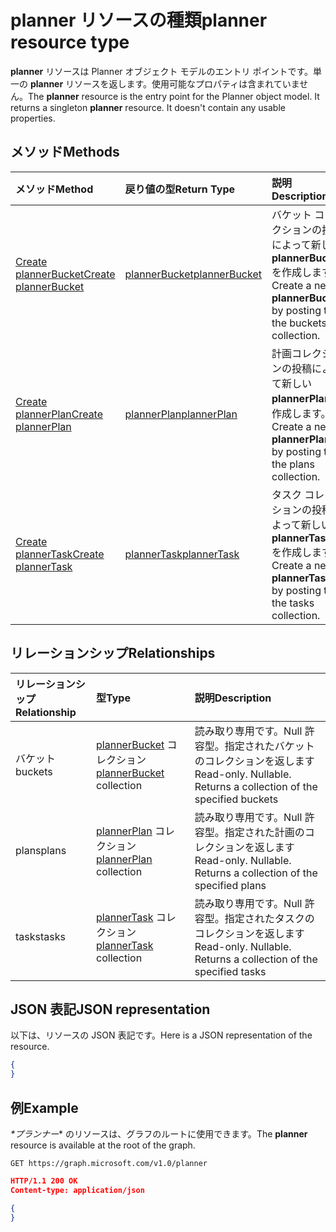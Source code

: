 # <a name="planner-resource-type"></a><span data-ttu-id="65b96-101">planner リソースの種類</span><span class="sxs-lookup"><span data-stu-id="65b96-101">planner resource type</span></span>

<span data-ttu-id="65b96-p101">**planner** リソースは Planner オブジェクト モデルのエントリ ポイントです。単一の **planner** リソースを返します。使用可能なプロパティは含まれていません。</span><span class="sxs-lookup"><span data-stu-id="65b96-p101">The **planner** resource is the entry point for the Planner object model. It returns a singleton **planner** resource.  It doesn't contain any usable properties.</span></span>


## <a name="methods"></a><span data-ttu-id="65b96-105">メソッド</span><span class="sxs-lookup"><span data-stu-id="65b96-105">Methods</span></span>

| <span data-ttu-id="65b96-106">メソッド</span><span class="sxs-lookup"><span data-stu-id="65b96-106">Method</span></span>           | <span data-ttu-id="65b96-107">戻り値の型</span><span class="sxs-lookup"><span data-stu-id="65b96-107">Return Type</span></span>    |<span data-ttu-id="65b96-108">説明</span><span class="sxs-lookup"><span data-stu-id="65b96-108">Description</span></span>|
|:---------------|:--------|:----------|
|[<span data-ttu-id="65b96-109">Create plannerBucket</span><span class="sxs-lookup"><span data-stu-id="65b96-109">Create plannerBucket</span></span>](../api/planner_post_buckets.md) |[<span data-ttu-id="65b96-110">plannerBucket</span><span class="sxs-lookup"><span data-stu-id="65b96-110">plannerBucket</span></span>](plannerbucket.md)| <span data-ttu-id="65b96-111">バケット コレクションの投稿によって新しい **plannerBucket** を作成します。</span><span class="sxs-lookup"><span data-stu-id="65b96-111">Create a new **plannerBucket** by posting to the buckets collection.</span></span>|
|[<span data-ttu-id="65b96-112">Create plannerPlan</span><span class="sxs-lookup"><span data-stu-id="65b96-112">Create plannerPlan</span></span>](../api/planner_post_plans.md) |[<span data-ttu-id="65b96-113">plannerPlan</span><span class="sxs-lookup"><span data-stu-id="65b96-113">plannerPlan</span></span>](plannerplan.md)| <span data-ttu-id="65b96-114">計画コレクションの投稿によって新しい **plannerPlan** を作成します。</span><span class="sxs-lookup"><span data-stu-id="65b96-114">Create a new **plannerPlan** by posting to the plans collection.</span></span>|
|[<span data-ttu-id="65b96-115">Create plannerTask</span><span class="sxs-lookup"><span data-stu-id="65b96-115">Create plannerTask</span></span>](../api/planner_post_tasks.md) |[<span data-ttu-id="65b96-116">plannerTask</span><span class="sxs-lookup"><span data-stu-id="65b96-116">plannerTask</span></span>](plannertask.md)| <span data-ttu-id="65b96-117">タスク コレクションの投稿によって新しい **plannerTask** を作成します。</span><span class="sxs-lookup"><span data-stu-id="65b96-117">Create a new **plannerTask** by posting to the tasks collection.</span></span>|

## <a name="relationships"></a><span data-ttu-id="65b96-118">リレーションシップ</span><span class="sxs-lookup"><span data-stu-id="65b96-118">Relationships</span></span>
| <span data-ttu-id="65b96-119">リレーションシップ</span><span class="sxs-lookup"><span data-stu-id="65b96-119">Relationship</span></span> | <span data-ttu-id="65b96-120">型</span><span class="sxs-lookup"><span data-stu-id="65b96-120">Type</span></span>   |<span data-ttu-id="65b96-121">説明</span><span class="sxs-lookup"><span data-stu-id="65b96-121">Description</span></span>|
|:---------------|:--------|:----------|
|<span data-ttu-id="65b96-122">バケット</span><span class="sxs-lookup"><span data-stu-id="65b96-122">buckets</span></span>|<span data-ttu-id="65b96-123">[plannerBucket](plannerbucket.md) コレクション</span><span class="sxs-lookup"><span data-stu-id="65b96-123">[plannerBucket](plannerbucket.md) collection</span></span>| <span data-ttu-id="65b96-p102">読み取り専用です。Null 許容型。指定されたバケットのコレクションを返します</span><span class="sxs-lookup"><span data-stu-id="65b96-p102">Read-only. Nullable. Returns a collection of the specified buckets</span></span>|
|<span data-ttu-id="65b96-127">plans</span><span class="sxs-lookup"><span data-stu-id="65b96-127">plans</span></span>|<span data-ttu-id="65b96-128">[plannerPlan](plannerplan.md) コレクション</span><span class="sxs-lookup"><span data-stu-id="65b96-128">[plannerPlan](plannerplan.md) collection</span></span>| <span data-ttu-id="65b96-p103">読み取り専用です。Null 許容型。指定された計画のコレクションを返します</span><span class="sxs-lookup"><span data-stu-id="65b96-p103">Read-only. Nullable. Returns a collection of the specified plans</span></span>|
|<span data-ttu-id="65b96-132">tasks</span><span class="sxs-lookup"><span data-stu-id="65b96-132">tasks</span></span>|<span data-ttu-id="65b96-133">[plannerTask](plannertask.md) コレクション</span><span class="sxs-lookup"><span data-stu-id="65b96-133">[plannerTask](plannertask.md) collection</span></span>| <span data-ttu-id="65b96-p104">読み取り専用です。Null 許容型。指定されたタスクのコレクションを返します</span><span class="sxs-lookup"><span data-stu-id="65b96-p104">Read-only. Nullable. Returns a collection of the specified tasks</span></span>|

## <a name="json-representation"></a><span data-ttu-id="65b96-137">JSON 表記</span><span class="sxs-lookup"><span data-stu-id="65b96-137">JSON representation</span></span>
<span data-ttu-id="65b96-138">以下は、リソースの JSON 表記です。</span><span class="sxs-lookup"><span data-stu-id="65b96-138">Here is a JSON representation of the resource.</span></span>

<!-- {
  "blockType": "resource",
  "baseType": "microsoft.graph.entity",
  "@odata.type": "microsoft.graph.planner"
}-->

```json
{
}
```

## <a name="example"></a><span data-ttu-id="65b96-139">例</span><span class="sxs-lookup"><span data-stu-id="65b96-139">Example</span></span>

<span data-ttu-id="65b96-140"> *\*プランナー** のリソースは、グラフのルートに使用できます。</span><span class="sxs-lookup"><span data-stu-id="65b96-140">The **planner** resource is available at the root of the graph.</span></span>

<!--{
  "blockType": "request"
}-->
```http
GET https://graph.microsoft.com/v1.0/planner
```

<!--{
  "blockType": "response",
  "truncated": true,
  "@odata.type": "microsoft.graph.planner"
}-->
```json
HTTP/1.1 200 OK
Content-type: application/json

{
}
```

<!-- uuid: 8fcb5dbc-d5aa-4681-8e31-b001d5168d79
2015-10-25 14:57:30 UTC -->
<!-- {
  "type": "#page.annotation",
  "description": "planner resource",
  "keywords": "",
  "section": "documentation",
  "tocPath": ""
}-->